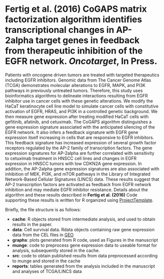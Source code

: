 Fertig et al. (2016) CoGAPS matrix factorization algorithm identifies transcriptional changes in AP-2alpha target genes in feedback from therapeutic inhibition of the EGFR network. *Oncotarget*, In Press.
====
Patients with oncogene driven tumors are treated with targeted therapeutics including EGFR inhibitors. Genomic data from The Cancer Genome Atlas (TCGA) demonstrates molecular alterations to EGFR, MAPK, and PI3K pathways in previously untreated tumors. Therefore, this study uses bioinformatics algorithms to delineate interactions resulting from EGFR inhibitor use in cancer cells with these genetic alterations. We modify the HaCaT keratinocyte cell line model to simulate cancer cells with constitutive activation of EGFR, HRAS, and PI3K in a controlled genetic background. We then measure gene expression after treating modified HaCaT cells with gefitinib, afatinib, and cetuximab. The CoGAPS algorithm distinguishes a gene expression signature associated with the anticipated silencing of the EGFR network. It also infers a feedback signature with EGFR gene expression itself increasing in cells that are responsive to EGFR inhibitors. This feedback signature has increased expression of several growth factor receptors regulated by the AP-2 family of transcription factors. The gene expression signatures for AP-2alpha are further correlated with sensitivity to cetuximab treatment in HNSCC cell lines and changes in EGFR expression in HNSCC tumors with low CDKN2A gene expression. In addition, the AP-2alpha gene expression signatures are also associated with inhibition of MEK, PI3K, and mTOR pathways in the Library of Integrated Network-Based Cellular Signatures (LINCS) data. These results suggest that AP-2 transcription factors are activated as feedback from EGFR network inhibition and may mediate EGFR inhibitor resistance. 
Details about the algorithm and these results described in **Fertig et al. (2016)** Code supporting these results is written for R organized using [ProjectTemplate](http://projecttemplate.net). 

Briefly, the file structure is as follows:

* **cache**: R objects stored from intermediate analysis, and used to obtain results in the paper.
* **data**: Cell survival data. Rdata objects containing raw gene expression data from the CEL files in [GEO](http://www.ncbi.nlm.nih.gov/geo/)
* **graphs**: plots generated from R code, used as Figures in the manuscript
* **munge**: code to preprocess gene expression data to useable format for analysis, subsequently stored in the cache. 
* **src**: code to obtain published results from data preprocessed according to munge and stored in the cache
* **reports**: tables generated from the analysis included in the manuscript and analyses of TCGA/LINCS data
